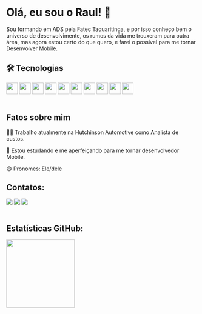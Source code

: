 # Olá, eu sou o Raul! 👋

Sou formando em ADS pela Fatec Taquaritinga, e por isso conheço bem o universo de desenvolvimente, os rumos da vida me trouxeram para outra área, mas agora estou certo do que quero, e farei o possivel para me tornar Desenvolver Mobile.
</br>
## 🛠 Tecnologias

<div>
    <img src="https://cdn.jsdelivr.net/gh/devicons/devicon/icons/react/react-original.svg" width="30" height="30"/> 
    <img src="https://cdn.jsdelivr.net/gh/devicons/devicon/icons/javascript/javascript-original.svg" width="30" height="30"/>
    <img src="https://cdn.jsdelivr.net/gh/devicons/devicon/icons/typescript/typescript-plain.svg" width="30" height="30"/>
    <img src="https://cdn.jsdelivr.net/gh/devicons/devicon/icons/flutter/flutter-original.svg" width="30" height="30"/> 
    <img src="https://cdn.jsdelivr.net/gh/devicons/devicon/icons/dart/dart-original.svg" width="30" height="30"/>    
    <img src="https://cdn.jsdelivr.net/gh/devicons/devicon/icons/android/android-original.svg" width="30" height="30"/>
    <img src="https://cdn.jsdelivr.net/gh/devicons/devicon/icons/kotlin/kotlin-original.svg" width="30" height="30"/>    
    <img src="https://cdn.jsdelivr.net/gh/devicons/devicon/icons/html5/html5-original.svg" width="30" height="30"/>
    <img src="https://cdn.jsdelivr.net/gh/devicons/devicon/icons/css3/css3-original.svg"  width="30" height="30"/>    
    <img src="https://cdn.jsdelivr.net/gh/devicons/devicon/icons/git/git-original.svg" width="30" height="30"/>
</div>
</br>

## Fatos sobre mim

👩‍💻 Trabalho atualmente na Hutchinson Automotive como Analista de custos.

🧠 Estou estudando e me aperfeiçando para me tornar desenvolvedor Mobile.

😄 Pronomes: Ele/dele
</br>

## Contatos:

<div>
<a href="https://www.linkedin.com/in/raulgoncalo/" target="_blank"><img src="https://img.shields.io/badge/-LinkedIn-%230077B5?style=for-the-badge&logo=linkedin&logoColor=white" target="_blank"></a>   
<a href = "mailto:raulgoncalo.98@gmail.com"><img src="https://img.shields.io/badge/Gmail-D14836?style=for-the-badge&logo=gmail&logoColor=white" target="_blank"></a>
<a href="https://instagram.com/raulgoncalo98"><img src="https://img.shields.io/badge/-Instagram-%23E4405F?style=for-the-badge&logo=instagram&logoColor=white" target="_blank"></a>
</div>
</br>

## Estatísticas GitHub:

<div>
<a href="https://github.com/RaulGoncalo">
<img height="180em" src="https://github-readme-stats.vercel.app/api/top-langs/?username=RaulGoncalo&layout=compact&langs_count=7&theme=dracula"/>
</div>

